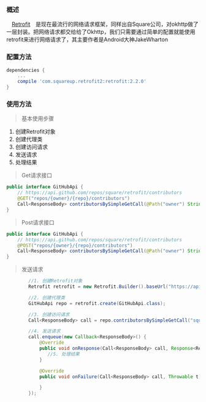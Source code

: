 ### 概述
　[Retrofit][1]　是现在最流行的网络请求框架，同样出自Square公司，对okhttp做了一层封装。把网络请求都交给给了Okhttp，我们只需要通过简单的配置就能使用retrofit来进行网络请求了，其主要作者是Android大神JakeWharton

### 配置方法

``` gradle
dependencies {
    ...
    compile 'com.squareup.retrofit2:retrofit:2.2.0'
}
```

### 使用方法

> 基本使用步骤

 1. 创建Retrofit对象
 2. 创建代理类
 2. 创建访问请求
 3. 发送请求
 4. 处理结果

> Get请求接口 
 
``` java
public interface GitHubApi {
    // https://api.github.com/repos/square/retrofit/contributors
    @GET("repos/{owner}/{repo}/contributors")
    Call<ResponseBody> contributorsBySimpleGetCall(@Path("owner") String owner, @Path("repo") String repo);
}

```

> Post请求接口 
 
``` java
public interface GitHubApi {
    // https://api.github.com/repos/square/retrofit/contributors
    @POST("repos/{owner}/{repo}/contributors")
    Call<ResponseBody> contributorsBySimpleGetCall(@Path("owner") String owner, @Path("repo") String repo);
}

```

> 发送请求

``` java
        //1. 创建Retrofit对象
        Retrofit retrofit = new Retrofit.Builder().baseUrl("https://api.github.com/").build();

        //2. 创建代理类
        GitHubApi repo = retrofit.create(GitHubApi.class);

        //3. 创建访问请求
        Call<ResponseBody> call = repo.contributorsBySimpleGetCall("square","retrofit");

        //4. 发送请求
        call.enqueue(new Callback<ResponseBody>() {
            @Override
            public void onResponse(Call<ResponseBody> call, Response<ResponseBody> response) {
               //5. 处理结果
            }

            @Override
            public void onFailure(Call<ResponseBody> call, Throwable t) {

            }
        });
```



  [1]: https://github.com/square/retrofit